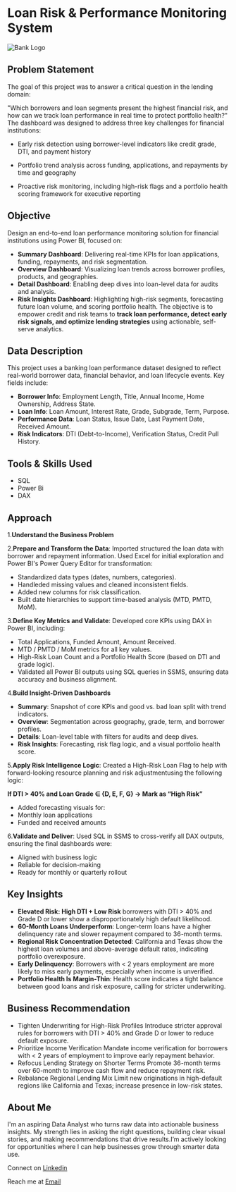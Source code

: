 # Loan Risk & Performance Monitoring System
![Bank Logo](https://f2fa1cdd9340fae53fcb49f577292458.cdn.bubble.io/cdn-cgi/image/w=,h=,f=auto,dpr=1,fit=contain/f1701834212030x441532630499263300/Screenshot%20%284%29.png)

## Problem Statement
The goal of this project was to answer a critical question in the lending domain:

"Which borrowers and loan segments present the highest financial risk, and how can we track loan performance in real time to protect portfolio health?"
The dashboard was designed to address three key challenges for financial institutions:

- Early risk detection using borrower-level indicators like credit grade, DTI, and payment history

- Portfolio trend analysis across funding, applications, and repayments by time and geography

- Proactive risk monitoring, including high-risk flags and a portfolio health scoring framework for executive reporting

## Objective
Design an end-to-end loan performance monitoring solution for financial institutions using Power BI, focused on:
- **Summary Dashboard**: Delivering real-time KPIs for loan applications, funding, repayments, and risk segmentation.
- **Overview Dashboard**: Visualizing loan trends across borrower profiles, products, and geographies.
- **Detail Dashboard**: Enabling deep dives into loan-level data for audits and analysis.
- **Risk Insights Dashboard**: Highlighting high-risk segments, forecasting future loan volume, and scoring portfolio health.
The objective is to empower credit and risk teams to **track loan performance, detect early risk signals, and optimize lending strategies** using actionable, self-serve analytics.

## Data Description
This project uses a banking loan performance dataset designed to reflect real-world borrower data, financial behavior, and loan lifecycle events. Key fields include:
- **Borrower Info**:	Employment Length, Title, Annual Income, Home Ownership, Address State.
- **Loan Info**: Loan Amount, Interest Rate, Grade, Subgrade, Term, Purpose.
- **Performance Data**:	Loan Status, Issue Date, Last Payment Date, Received Amount.
- **Risk Indicators**:	DTI (Debt-to-Income), Verification Status, Credit Pull History.

## Tools & Skills Used
- SQL
- Power Bi
- DAX

## Approach
1.**Understand the Business Problem**
   
2.**Prepare and Transform the Data**: Imported structured the loan data with borrower and repayment information. Used Excel for initial exploration and Power BI's Power Query Editor for transformation:
   - Standardized data types (dates, numbers, categories).
   - Handleded missing values and cleaned inconsistent fields.
   - Added new columns for risk classification.
   - Built date hierarchies to support time-based analysis (MTD, PMTD, MoM).

3.**Define Key Metrics and Validate**: Developed core KPIs using DAX in Power BI, including:
   - Total Applications, Funded Amount, Amount Received.
   - MTD / PMTD / MoM metrics for all key values.
   - High-Risk Loan Count and a Portfolio Health Score (based on DTI and grade logic).
   - Validated all Power BI outputs using SQL queries in SSMS, ensuring data accuracy and business alignment.

4.**Build Insight-Driven Dashboards**                                                                 
   - **Summary**: Snapshot of core KPIs and good vs. bad loan split with trend indicators.
   - **Overview**: Segmentation across geography, grade, term, and borrower profiles.     
   - **Details**: Loan-level table with filters for audits and deep dives.                 
   - **Risk Insights**: Forecasting, risk flag logic, and a visual portfolio health score.

5.**Apply Risk Intelligence Logic**: Created a High-Risk Loan Flag to help with forward-looking resource planning and risk adjustmentusing the following logic:

   **If DTI > 40% and Loan Grade ∈ {D, E, F, G} → Mark as “High Risk”**
   - Added forecasting visuals for:
   - Monthly loan applications
   - Funded and received amounts

6.**Validate and Deliver**: Used SQL in SSMS to cross-verify all DAX outputs, ensuring the final dashboards were:
   - Aligned with business logic
   - Reliable for decision-making
   - Ready for monthly or quarterly rollout

## Key Insights
- **Elevated Risk: High DTI + Low Risk** borrowers with DTI > 40% and Grade D or lower show a disproportionately high default likelihood.
- **60-Month Loans Underperform**: Longer-term loans have a higher delinquency rate and slower repayment compared to 36-month terms.
- **Regional Risk Concentration Detected**: California and Texas show the highest loan volumes and above-average default rates, indicating portfolio overexposure.
- **Early Delinquency**: Borrowers with < 2 years employment are more likely to miss early payments, especially when income is unverified.
- **Portfolio Health Is Margin-Thin**: Health score indicates a tight balance between good loans and risk exposure, calling for stricter underwriting.

## Business Recommendation
- Tighten Underwriting for High-Risk Profiles
Introduce stricter approval rules for borrowers with DTI > 40% and Grade D or lower to reduce default exposure.
- Prioritize Income Verification
Mandate income verification for borrowers with < 2 years of employment to improve early repayment behavior.
- Refocus Lending Strategy on Shorter Terms
Promote 36-month terms over 60-month to improve cash flow and reduce repayment risk.
- Rebalance Regional Lending Mix
Limit new originations in high-default regions like California and Texas; increase presence in low-risk states.

## About Me
I'm an aspiring Data Analyst who turns raw data into actionable business insights. My strength lies in asking the right questions, building clear visual stories, and making recommendations that drive results.I’m actively looking for opportunities where I can help businesses grow through smarter data use.

Connect on [Linkedin](https://www.linkedin.com/in/ravina-patidar-474a9b255/)

Reach me at [Email](ravinapatidar13634@gmail.com)


